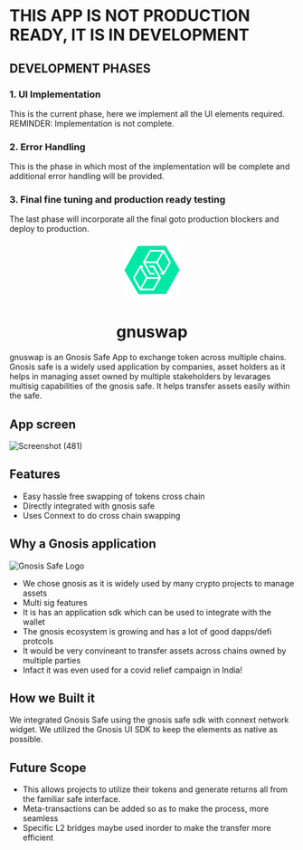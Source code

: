 # THIS APP IS NOT PRODUCTION READY, IT IS IN DEVELOPMENT

## DEVELOPMENT PHASES
### 1. UI Implementation
This is the current phase, here we implement all the  UI elements required. REMINDER: Implementation is not complete.
### 2. Error Handling
This is the phase in which most of the implementation will be complete and additional error handling will be provided.
### 3. Final fine tuning and production ready testing
The last phase will incorporate all the final goto production blockers and deploy to production.

<p align="center">
<img src="public/gnuswap.png" width="20%">
</p>
<h1 align="center">gnuswap</h1>
gnuswap is an Gnosis Safe App to exchange token across multiple chains. Gnosis safe is a widely used application by companies, asset holders as it helps in managing asset owned by multiple stakeholders by levarages multisig capabilities of the gnosis safe. It helps transfer assets easily within the safe.

## App screen

![Screenshot (481)](https://user-images.githubusercontent.com/55238388/126329570-70ef5120-3882-4a3d-be2c-2119e3869294.png)

## Features

* Easy hassle free swapping of tokens cross chain
* Directly integrated with gnosis safe
* Uses Connext to do cross chain swapping

## Why a Gnosis application

![Gnosis Safe Logo](https://i.imgur.com/AakfZs8.png)

* We chose gnosis as it is widely used by many crypto projects to manage assets
* Multi sig features
* It is has an application sdk which can be used to integrate with the wallet
* The gnosis ecosystem is growing and has a lot of good dapps/defi protcols
* It would be very convineant to transfer assets across chains owned by multiple parties
* Infact it was even used for a covid relief campaign in India!

## How we Built it

We integrated Gnosis Safe using the gnosis safe sdk with connext network widget.
We utilized the Gnosis UI SDK to keep the elements as native as possible.

## Future Scope

* This allows projects to utilize their tokens and generate returns all from the familiar safe interface.
* Meta-transactions can be added so as to make the process, more seamless
* Specific L2 bridges maybe used inorder to make the transfer more efficient
